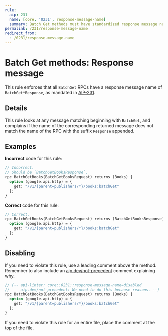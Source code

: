 ```yaml
---
rule:
  aip: 231
  name: [core, '0231', response-message-name]
  summary: Batch Get methods must have standardized response message names.
permalink: /231/response-message-name
redirect_from:
  - /0231/response-message-name
---
```


# Batch Get methods: Response message

This rule enforces that all `BatchGet` RPCs have a response message name of
`BatchGet*Response`, as mandated in [AIP-231][].

## Details

This rule looks at any message matching beginning with `BatchGet`, and
complains if the name of the corresponding returned message does not match the
name of the RPC with the suffix `Response` appended.

## Examples

**Incorrect** code for this rule:

```proto
// Incorrect.
// Should be `BatchGetBooksResponse`.
rpc BatchGetBooks(BatchGetBooksRequest) returns (Books) {
  option (google.api.http) = {
    get: "/v1/{parent=publishers/*}/books:batchGet"
  };
}
```

**Correct** code for this rule:

```proto
// Correct.
rpc BatchGetBooks(BatchGetBooksRequest) returns (BatchGetBooksResponse) {
  option (google.api.http) = {
    get: "/v1/{parent=publishers/*}/books:batchGet"
  };
}
```

## Disabling

If you need to violate this rule, use a leading comment above the method.
Remember to also include an [aip.dev/not-precedent][] comment explaining why.

```proto
// (-- api-linter: core::0231::response-message-name=disabled
//     aip.dev/not-precedent: We need to do this because reasons. --)
rpc BatchGetBooks(BatchGetBooksRequest) returns (Books) {
  option (google.api.http) = {
    get: "/v1/{parent=publishers/*}/books:batchGet"
  };
}
```

If you need to violate this rule for an entire file, place the comment at the
top of the file.

[aip-231]: https://aip.dev/231
[aip.dev/not-precedent]: https://aip.dev/not-precedent
